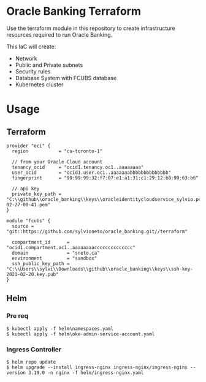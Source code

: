 # Oracle Banking Terraform
Use the terraform module in this repository to create infrastructure resources required to run Oracle Banking.

This IaC will create:
- Network
- Public and Private subnets
- Security rules
- Database System with FCUBS database
- Kubernetes cluster

# Usage

## Terraform
```hcl
provider "oci" {
  region           = "ca-toronto-1"

  // from your Oracle Cloud account
  tenancy_ocid     = "ocid1.tenancy.oc1..aaaaaaaa"
  user_ocid        = "ocid1.user.oc1..aaaaaaabbbbbbbbbbbbbb"
  fingerprint      = "99:99:99:32:f7:07:e1:a1:31:c1:29:12:b8:99:63:b6"

  // api key
  private_key_path = "C:\\github\\oracle_banking\\keys\\oracleidentitycloudservice_sylvio.pedroza-02-27-00-41.pem"
}

module "fcubs" {
  source = "git::https://github.com/sylvioneto/oracle_banking.git//terraform"

  compartment_id      = "ocid1.compartment.oc1..aaaaaaaacccccccccccccc"
  domain              = "sneto.ca"
  environment         = "sandbox"
  ssh_public_key_path = "C:\\Users\\sylvi\\Downloads\\github\\oracle_banking\\keys\\ssh-key-2021-02-20.key.pub"
}
```

## Helm

### Pre req
```
$ kubectl apply -f helm\namespaces.yaml
$ kubectl apply -f helm\oke-admin-service-account.yaml
```

### Ingress Controller
```
$ helm repo update
$ helm upgrade --install ingress-nginx ingress-nginx/ingress-nginx --version 3.19.0 -n nginx -f helm/ingress-nginx.yaml
```

